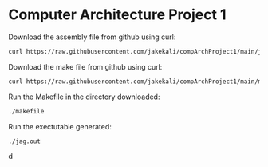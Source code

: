 # Computer Architecture Project 1
Download the assembly file from github using curl:
```bash
curl https://raw.githubusercontent.com/jakekali/compArchProject1/main/jag.s --output jag.s
```
Download the make file from github using curl: 
```bash
curl https://raw.githubusercontent.com/jakekali/compArchProject1/main/makefile --output makefile
```
Run the Makefile in the directory downloaded: 
```bash
./makefile
```
Run the exectutable generated: 
```bash
./jag.out
```
d
